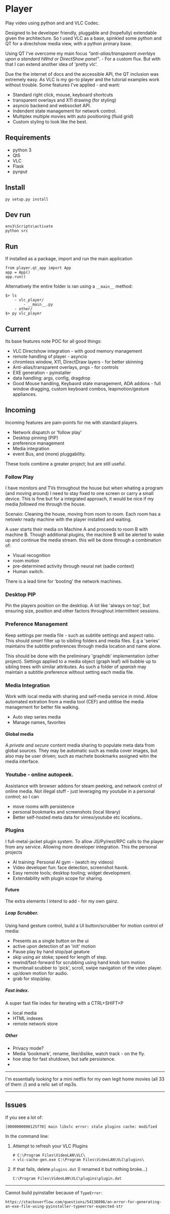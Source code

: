 # Player

Play video using python and and VLC Codec.

Designed to be developer friendly, pluggable and (hopefully) extendable given the
architecture. So I used VLC as a base, spinkled some python and QT for a directshow
media view, with a python primary base.

Using QT I've overcome my main focus _"anti-alias/transparent overlays upon a standard hWnd or DirectShow panel"_. - For a custom flux. But with that I can extend another idea of 'pretty vlc'.

Due the the internet of docs and the accessible API, the QT inclusion was extremely easy. As VLC is my go-to player and the tutorial examples work without trouble.
Some features I've applied - and want:

+ Standard right click, mouse, keyboard shortcuts
+ transparent overlays and X11 drawing (for styling)
+ asyncio backend and websocket API.
+ Indendent state management for network control.
+ Multiplex multiple movies with auto positioning (fluid grid)
+ Custom styling to look like the best.



## Requirements

+ python 3
+ Qt5
+ VLC
+ Flask
+ pynput


## Install

    py setup.py install

## Dev run

    env3\Scripts\activate
    python src


## Run

If installed as a package, import and run the main application

    from player.qt_app import App
    app = App()
    app.run()

Alternatively the entire folder is ran using a `__main__` method:

    $> ls
        - vlc_player/
            - __main__.py
        - other/
    $> py vlc_player



## Current

Its base features note POC for all good things:

+ VLC Directshow integration - with good memory management
+ remote handling of player - asyncio
+ chromless window, X11, DirectDraw layers - for better skinning
+ Anti-alias/transparent overlays, pngs - for controls
+ EXE generation - pyinstaller
+ data handling: args, config, dragdrop
+ Good Mouse handling, Keybaord state management, ADA addons - full window dragging, custom keyboard combos, leapmotion/gesture appliances.


## Incoming

Incoming features are pain-points for me with standard players.

+ Network dispatch or 'follow play'
+ Desktop pinning (PIP)
+ preference management
+ Media integration
+ event Bus, and (more) pluggability.

These tools combine a greater project; but are still useful.

### Follow Play

I have monitors and TVs throughout the house but when whating a program (and moving around) I need to stay fixed to one screen or carry a small device. This is fine but for a integrated approach, it would be nice if my media _followed_ me through the house.

Scenaio: Cleaning the house, moving from room to room. Each room has a netowkr ready machine with the player installed and waiting.

A user starts their media on Machine A and proceeds to room B with machine B. Though additional plugins, the machine B will be alerted to wake up and continue the media stream. this will be done through a combination of:

+ Visual recognition
+ room motion
+ pre-determined activity through neural net (sadie context)
+ Human switch.

There is a lead time for 'booting' the network machines.


### Desktop PIP

Pin the players position on the desktiop. A lot like 'always on top', but ensuring size, position and other factors throughout intermittent sessions.

### Preference Management

Keep settings per media file - such as subtitle settings and aspect ratio. This should _smart_ filter up to sibiling folders and media files. E.g a 'series' maintains the subtitle preferences through media location and name alone.

This should be done with the preliminary 'graphdb' implementation (other project).
Settings applied to a media object (graph leaf) will bubble up to sibling trees with similar attributes. As such a folder of _spanish_ may maintain a subtitle preference without setting each media file.

### Media Integration

Work with local media with sharing and self-media service in mind. Allow automated extration from a media tool (CEF) and utitlise the media management for better file walking.

+ Auto step series media
+ Manage names, favorites

#### Global media

A _private and secure_ content media sharing to populate meta data from global sources. They may be automatic such as media cover images, but also may be user driven; such as machete bookmarks assigned witin the media interface.


### Youtube - online autopeek.

Assistance with browser addons for steam peeking, and network control of online media. Not illegal stuff - just leveraging my youtube in a personal control; so I can

+ move rooms with persistence
+ personal bookmarks and screenshots (local library)
+ Better self-hosted meta data for vimeo/youtube etc locations..

### Plugins

I full-metal-jacket plugin system. To allow JS/Py/rest/RPC calls to the player from any service. Allowing more developer integration. This the personal projects

+ AI training: Personal AI gym - (watch my videos)
+ Video developer fun: face detection, screenshot havok.
+ Easy remote tools; desktop tooling; widget development.
+ Extendability with plugin scope for sharing.

#### Future

The extra elements I intend to add - for my own gainz.

##### Leap Scrubber.

Using hand gesture control, build a UI button/scrubber for motion control of media:

+ Presents as a single button on the ui
+ active upon detection of an 'init' motion
+ Pause play by hand stop/pat geature
+ skip using air stoke; speed for length of step.
+ rewind/fast-forward for scrubbing using hand knob turn motion
+ thumbnail scubber to 'pick', scroll, swipe navigation of the video player.
+ up/down motion for audio.
+ grab for stop/play.



##### Fast index.

A super fast file index for iterating with a CTRL+SHIFT+P

+ local media
+ HTML indexes
+ remote network store

##### Other

+ Privacy mode?
+ Media 'bookmark', rename, like/dislike, watch track - on the fly.
+ hoe stop for fast shutdown, but safe persistence.
+


---

I'm essentially looking for a mini netflix for my own legit home movies (all 33 of them :/) and a relic set of mp3s.

---

## Issues

If you see a lot of:

    [0000000000125f70] main libvlc error: stale plugins cache: modified

In the command line:

1. Attempt to refresh your VLC Plugins

    ```
    # C:\Program Files\VideoLAN\VLC\
    > vlc-cache-gen.exe C:\Program Files\VideoLAN\VLC\plugins\
    ```

2. If that fails, delete `plugins.dat` (I renamed it but nothing broke...)

    ```
    C:\Program Files\VideoLAN\VLC\plugins\plugin.dat
    ```

---

Cannot build pyinstaller because of `TypeError`:

    https://stackoverflow.com/questions/54138898/an-error-for-generating-an-exe-file-using-pyinstaller-typeerror-expected-str
